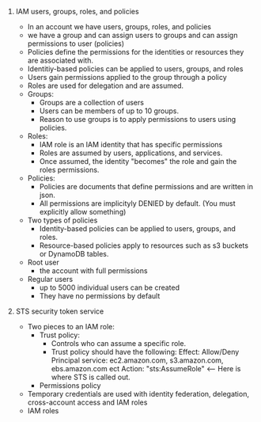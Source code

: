 1. IAM users, groups, roles, and policies
    - In an account we have users, groups, roles, and policies
    - we have a group and can assign users to groups and can assign permissions to user (policies)
    - Policies define the permissions for the identities or resources they are associated with.
    - Identitiy-based policies can be applied to users, groups, and roles
    - Users gain permissions applied to the group through a policy
    - Roles are used for delegation and are assumed.
    - Groups:
        - Groups are a collection of users
        - Users can be members of up to 10 groups.
        - Reason to use groups is to apply permissions to users using policies.
    - Roles:
        - IAM role is an IAM identity that has specific permissions
        - Roles are assumed by users, applications, and services.
        - Once assumed, the identity "becomes" the role and gain the roles permissions.
    - Policies:
        - Policies are documents that define permissions and are written in json.
        - All permissions are implicityly DENIED by default.  (You must explicitly allow something)
    - Two types of policies
        - Identity-based policies can be applied to users, groups, and roles.
        - Resource-based policies apply to resources such as s3 buckets or DynamoDB tables.
    - Root user
        - the account with full permissions
    - Regular users
        - up to 5000 individual users can be created
        - They have no permissions by default

2. STS security token service
    - Two pieces to an IAM role:
        - Trust policy:
            - Controls who can assume a specific role.
            - Trust policy should have the following:
                Effect: Allow/Deny
                Principal
                    service: ec2.amazon.com, s3.amazon.com, ebs.amazon.com ect
                Action: "sts:AssumeRole" <-- Here is where STS is called out.
        - Permissions policy
    - Temporary credentials are used with identity federation, delegation, cross-account access and IAM roles
    - IAM roles